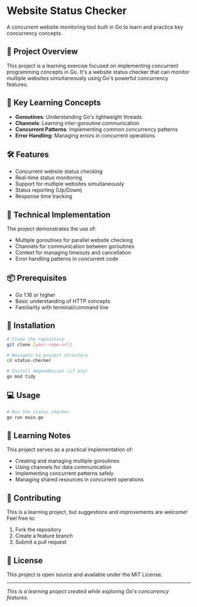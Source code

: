 # Website Status Checker

A concurrent website monitoring tool built in Go to learn and practice key concurrency concepts.

## 🎯 Project Overview

This project is a learning exercise focused on implementing concurrent programming concepts in Go. It's a website status checker that can monitor multiple websites simultaneously using Go's powerful concurrency features.

## 🔑 Key Learning Concepts

- **Goroutines**: Understanding Go's lightweight threads
- **Channels**: Learning inter-goroutine communication
- **Concurrent Patterns**: Implementing common concurrency patterns
- **Error Handling**: Managing errors in concurrent operations

## 🛠️ Features

- Concurrent website status checking
- Real-time status monitoring
- Support for multiple websites simultaneously
- Status reporting (Up/Down)
- Response time tracking

## 🚀 Technical Implementation

The project demonstrates the use of:
- Multiple goroutines for parallel website checking
- Channels for communication between goroutines
- Context for managing timeouts and cancellation
- Error handling patterns in concurrent code

## 📦 Prerequisites

- Go 1.16 or higher
- Basic understanding of HTTP concepts
- Familiarity with terminal/command line

## 🔧 Installation

```bash
# Clone the repository
git clone [your-repo-url]

# Navigate to project directory
cd status-checker

# Install dependencies (if any)
go mod tidy
```

## 💻 Usage

```bash
# Run the status checker
go run main.go
```

## 📝 Learning Notes

This project serves as a practical implementation of:
- Creating and managing multiple goroutines
- Using channels for data communication
- Implementing concurrent patterns safely
- Managing shared resources in concurrent operations

## 🤝 Contributing

This is a learning project, but suggestions and improvements are welcome! Feel free to:
1. Fork the repository
2. Create a feature branch
3. Submit a pull request

## 📄 License

This project is open source and available under the MIT License.

---
*This is a learning project created while exploring Go's concurrency features.*

